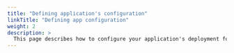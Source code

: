 ```yaml
---
title: "Defining application's configuration"
linkTitle: "Defining app configuration"
weight: 2
description: >
  This page describes how to configure your application's deployment for each application kind.
---
```

